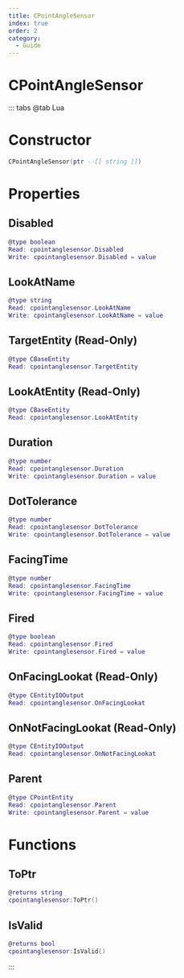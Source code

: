 ```yaml
---
title: CPointAngleSensor
index: true
order: 2
category:
  - Guide
---
```


# CPointAngleSensor

::: tabs
@tab Lua
# Constructor
```lua
CPointAngleSensor(ptr --[[ string ]])
```
# Properties
## Disabled 
```lua
@type boolean
Read: cpointanglesensor.Disabled
Write: cpointanglesensor.Disabled = value
```
## LookAtName 
```lua
@type string
Read: cpointanglesensor.LookAtName
Write: cpointanglesensor.LookAtName = value
```
## TargetEntity (Read-Only)
```lua
@type CBaseEntity
Read: cpointanglesensor.TargetEntity
```
## LookAtEntity (Read-Only)
```lua
@type CBaseEntity
Read: cpointanglesensor.LookAtEntity
```
## Duration 
```lua
@type number
Read: cpointanglesensor.Duration
Write: cpointanglesensor.Duration = value
```
## DotTolerance 
```lua
@type number
Read: cpointanglesensor.DotTolerance
Write: cpointanglesensor.DotTolerance = value
```
## FacingTime 
```lua
@type number
Read: cpointanglesensor.FacingTime
Write: cpointanglesensor.FacingTime = value
```
## Fired 
```lua
@type boolean
Read: cpointanglesensor.Fired
Write: cpointanglesensor.Fired = value
```
## OnFacingLookat (Read-Only)
```lua
@type CEntityIOOutput
Read: cpointanglesensor.OnFacingLookat
```
## OnNotFacingLookat (Read-Only)
```lua
@type CEntityIOOutput
Read: cpointanglesensor.OnNotFacingLookat
```
## Parent 
```lua
@type CPointEntity
Read: cpointanglesensor.Parent
Write: cpointanglesensor.Parent = value
```
# Functions
## ToPtr
```lua
@returns string
cpointanglesensor:ToPtr()
```
## IsValid
```lua
@returns bool
cpointanglesensor:IsValid()
```

:::